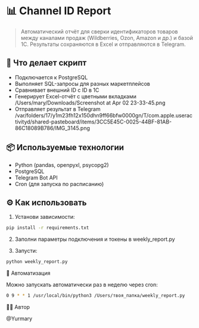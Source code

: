# 📊 Channel ID Report

> Автоматический отчёт для сверки идентификаторов товаров между каналами продаж (Wildberries, Ozon, Amazon и др.) и базой 1С. Результаты сохраняются в Excel и отправляются в Telegram.

## 🚀 Что делает скрипт

- Подключается к PostgreSQL
- Выполняет SQL-запросы для разных маркетплейсов
- Сравнивает внешний ID с ID в 1С
- Генерирует Excel-отчёт с цветными вкладками
/Users/mary/Downloads/Screenshot at Apr 02 23-33-45.png
- Отправляет результат в Telegram
/var/folders/17/y1m23fh12x150dhn9ff66bfw0000gn/T/com.apple.useractivityd/shared-pasteboard/items/3CC5E45C-0025-44BF-81AB-86C18089B786/IMG_3145.png

## 📦 Используемые технологии

- Python (pandas, openpyxl, psycopg2)
- PostgreSQL
- Telegram Bot API
- Cron (для запуска по расписанию)

## ⚙️ Как использовать

1. Установи зависимости:
```bash
pip install -r requirements.txt
```

2. Заполни параметры подключения и токены в weekly_report.py

3. Запусти: 
```bash
python weekly_report.py
```
📅 Автоматизация

Можно запускать автоматически раз в неделю через cron:

```bash
0 9 * * 1 /usr/local/bin/python3 /Users/твоя_папка/weekly_report.py
```
👩‍💻 Автор

@Yurmary 